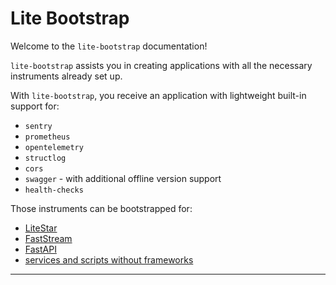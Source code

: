 # Lite Bootstrap

Welcome to the `lite-bootstrap` documentation!

`lite-bootstrap` assists you in creating applications with all the necessary instruments already set up.

With `lite-bootstrap`, you receive an application with lightweight built-in support for:
- `sentry`
- `prometheus`
- `opentelemetry`
- `structlog`
- `cors`
- `swagger` - with additional offline version support
- `health-checks`

Those instruments can be bootstrapped for:

- [LiteStar](integrations/litestar)
- [FastStream](integrations/faststream)
- [FastAPI](integrations/fastapi)
- [services and scripts without frameworks](integrations/free)
---

